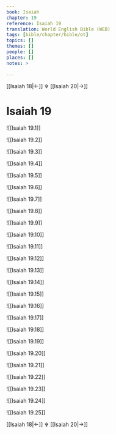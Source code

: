 ```yaml
---
book: Isaiah
chapter: 19
reference: Isaiah 19
translation: World English Bible (WEB)
tags: [bible/chapter/bible/ot]
topics: []
themes: []
people: []
places: []
notes: >
  
---
```


[[Isaiah 18|<-]] ✞ [[Isaiah 20|->]]

# Isaiah 19

![[Isaiah 19.1]]

![[Isaiah 19.2]]

![[Isaiah 19.3]]

![[Isaiah 19.4]]

![[Isaiah 19.5]]

![[Isaiah 19.6]]

![[Isaiah 19.7]]

![[Isaiah 19.8]]

![[Isaiah 19.9]]

![[Isaiah 19.10]]

![[Isaiah 19.11]]

![[Isaiah 19.12]]

![[Isaiah 19.13]]

![[Isaiah 19.14]]

![[Isaiah 19.15]]

![[Isaiah 19.16]]

![[Isaiah 19.17]]

![[Isaiah 19.18]]

![[Isaiah 19.19]]

![[Isaiah 19.20]]

![[Isaiah 19.21]]

![[Isaiah 19.22]]

![[Isaiah 19.23]]

![[Isaiah 19.24]]

![[Isaiah 19.25]]

[[Isaiah 18|<-]] ✞ [[Isaiah 20|->]]
